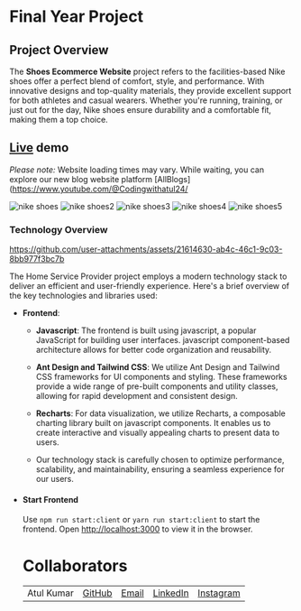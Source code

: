 # Final Year Project

## Project Overview
The **Shoes Ecommerce Website** project refers to the facilities-based Nike shoes offer a perfect blend of comfort, style, and performance. With innovative designs and top-quality materials, they provide excellent support for both athletes and casual wearers. Whether you're running, training, or just out for the day, Nike shoes ensure durability and a comfortable fit, making them a top choice.
## [Live](https://atulkumarchhonker.github.io/shoesEcommercewebsite/) demo
*Please note:* Website loading times may vary. While waiting, you can explore our new blog website platform [AllBlogs](https://www.youtube.com/@Codingwithatul24/

![nike shoes](https://github.com/user-attachments/assets/a98bbe38-6685-42e6-82c9-e50d214a5983)
![nike shoes2](https://github.com/user-attachments/assets/4aebcbff-1fa1-44c1-8f90-2336c629536d)
![nike shoes3](https://github.com/user-attachments/assets/c8021269-8c26-4bcd-9420-75726de488bd)
![nike shoes4](https://github.com/user-attachments/assets/f3d9af34-c2bb-4514-8860-8071c59611ee)
![nike shoes5](https://github.com/user-attachments/assets/caa914fd-e5b2-4e67-8569-1d9ee27efec4)


### Technology Overview

https://github.com/user-attachments/assets/21614630-ab4c-46c1-9c03-8bb977f3bc7b



The Home Service Provider project employs a modern technology stack to deliver an efficient and user-friendly experience. Here's a brief overview of the key technologies and libraries used:

- **Frontend**:
  - **Javascript**: The frontend is built using javascript, a popular JavaScript for building user interfaces. javascript component-based architecture allows for better code organization and reusability.
  - **Ant Design and Tailwind CSS**: We utilize Ant Design and Tailwind CSS frameworks for UI components and styling. These frameworks provide a wide range of pre-built components and utility classes, allowing for rapid development and consistent design.
  - **Recharts**: For data visualization, we utilize Recharts, a composable charting library built on javascript components. It enables us to create interactive and visually appealing charts to present data to users.
 
  - Our technology stack is carefully chosen to optimize performance, scalability, and maintainability, ensuring a seamless experience for our users.
- #### Start Frontend
    Use `npm run start:client` or `yarn run start:client` to start the frontend.
    Open [http://localhost:3000](http://localhost:3000) to view it in the browser.

  # Collaborators
  | |  |  |  |  |
  | ------------- | ------------- | ------------- | ------------- | ------------- |
  | Atul Kumar | [GitHub](https://github.com/atulkumarchhonker) | [Email](mailto:atulchhonker29@gmail.com) | [LinkedIn](https://www.linkedin.com/in/atul-kumar-webdeveloper/) | [Instagram](https://www.instagram.com/codingwithatul24/) |
 
